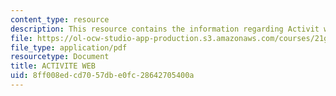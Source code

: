 ```yaml
---
content_type: resource
description: This resource contains the information regarding Activit web.
file: https://ol-ocw-studio-app-production.s3.amazonaws.com/courses/21g-302-french-ii-fall-2004/8ff008edcd7057dbe0fc28642705400a_MIT21G_302_F04_web_O.pdf
file_type: application/pdf
resourcetype: Document
title: ACTIVITE WEB
uid: 8ff008ed-cd70-57db-e0fc-28642705400a
---
```

